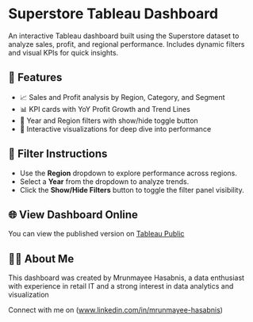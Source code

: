 # Superstore Tableau Dashboard

An interactive Tableau dashboard built using the Superstore dataset to analyze sales, profit, and regional performance. Includes dynamic filters and visual KPIs for quick insights.

## 🚀 Features

- 📈 Sales and Profit analysis by Region, Category, and Segment
- 📊 KPI cards with YoY Profit Growth and Trend Lines
- 📅 Year and Region filters with show/hide toggle button
- 🔎 Interactive visualizations for deep dive into performance

## 🧩 Filter Instructions

- Use the **Region** dropdown to explore performance across regions.
- Select a **Year** from the dropdown to analyze trends.
- Click the **Show/Hide Filters** button to toggle the filter panel visibility.


## 🌐 View Dashboard Online

You can view the published version on [Tableau Public](https://public.tableau.com/app/profile/mrunmayee.h2067/viz/SuperstoreDashbord_17519843092330/SuperstoreAnalyticsDashboard)

## 🙋‍♂️ About Me

This dashboard was created by Mrunmayee Hasabnis, a data enthusiast with experience in retail IT and a strong interest in data analytics and visualization

Connect with me on (www.linkedin.com/in/mrunmayee-hasabnis)

